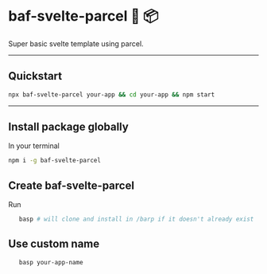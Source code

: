 # baf-svelte-parcel 🦢 📦

Super basic svelte template using parcel.

---

## Quickstart

```bash
npx baf-svelte-parcel your-app && cd your-app && npm start
```

---

## Install package globally

In your terminal

```bash
npm i -g baf-svelte-parcel
```

## Create baf-svelte-parcel

Run

```bash
   basp # will clone and install in /barp if it doesn't already exist
```

## Use custom name

```bash
   basp your-app-name
```
